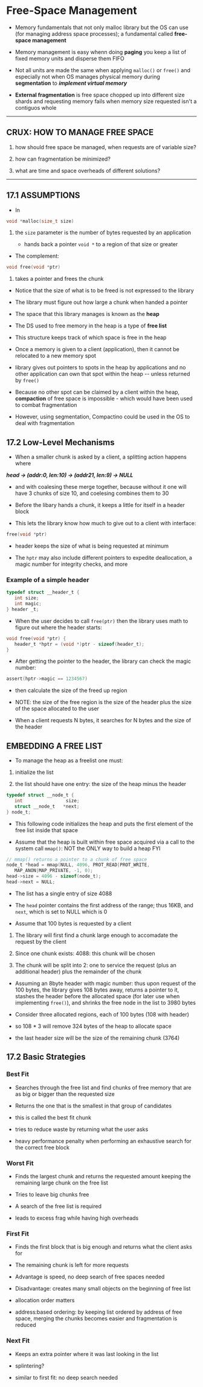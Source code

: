 # Free-Space Management

- Memory fundamentals that not only malloc library but the OS can use (for managing address space processes); a fundamental called **free-space management**

- Memory management is easy whenn doing **paging** you keep a list of fixed memory units and disperse them FIFO

- Not all units are made the same when applying `malloc()` or `free()` and especially not when OS manages physical memory during **segmentation** to **_implement virtual memory_**

- **External fragmentation** is free space chopped up into different size shards and requesting memory fails when memory size requested isn't a contiguos whole

---

## CRUX: HOW TO MANAGE FREE SPACE

1. how should free space be managed, when requests are of variable size?

2. how can fragmentation be minimized?

3. what are time and space overheads of different solutions?

---

## 17.1 ASSUMPTIONS

- In

```C
void *malloc(size_t size)
```

1. the `size` parameter is the number of bytes requested by an application

   - hands back a pointer `void *` to a region of that size or greater 

- The complement:

```C
void free(void *ptr)
```

1. takes a pointer and frees the chunk

- Notice that the size of what is to be freed is not expressed to the library

- The library must figure out how large a chunk when handed a pointer

- The space that this library manages is known as the **heap**

- The DS used to free memory in the heap is a type of **free list**

- This structure keeps track of which space is free in the heap

- Once a memory is given to a client (application), then it cannot be relocated to a new memory spot 

- library gives out pointers to spots in the heap by applications and no other application can own that spot within the heap -- unless returned by `free()`

- Because no other spot can be claimed by a client within the heap, **compaction** of free space is impossible - which would have been used to combat fragmentation

- However, using segmentation, Compactino could be used in the OS to deal with fragmentation

## 17.2 Low-Level Mechanisms

- When a smaller chunk is asked by a client, a splitting action happens where

**_head -> (addr:0, len:10) -> (addr21, len:9) -> NULL_**

- and with coalesing these merge together, because without it one will have 3 chunks of size 10, and coelesing combines them to 30

- Before the libary hands a chunk, it keeps a little for itself in a header block

- This lets the library know how much to give out to a client with interface:

```C
free(void *ptr)
```

- header keeps the size of what is being requested at minimum

- The `hptr` may also include different pointers to expedite deallocation, a magic number for integrity checks, and more

### Example of a simple header

```C
typedef struct __header_t {
   int size;
   int magic;
} header _t;
```

- When the user decides to call `free(ptr)` then the library uses math to figure out where the header starts:

```C
void free(void *ptr) {
   header_t *hptr = (void *)ptr - sizeof(header_t);
}
```

- After getting the pointer to the header, the library can check the magic number:

```C
assert(hptr->magic == 1234567)
```

- then calculate the size of the freed up region

- NOTE: the size of the free region is the size of the header plus the size of the space allocated to the user

- When a client requests N bytes, it searches for N bytes and the size of the header

## EMBEDDING A FREE LIST

- To manage the heap as a freelist one must:

1. initialize the list

2. the list should have one entry: the size of the heap minus the header

```C
typedef struct __node_t {
   int                size;
   struct __node_t   *next;
} node_t;
```

- This following code initializes the heap and puts the first element of the free list inside that space

- Assume that the heap is built within free space acquired via a call to the system call `mmap()`: NOT the ONLY way to build a heap FYI

```C
// mmap() returns a pointer to a chunk of free space
node_t *head = mmap(NULL, 4096, PROT_READ|PROT_WRITE,
   MAP_ANON|MAP_PRIVATE, -1, 0);
head->size = 4096 - sizeof(node_t);
head->next = NULL;
```

- The list has a single entry of size 4088

- The `head` pointer contains the first address of the range; thus 16KB, and `next`, which is set to NULL which is 0

- Assume that 100 bytes is requested by a client

1. The library will first find a chunk large enough to accomadate the request by the client

2. Since one chunk exists: 4088: this chunk will be chosen

3. The chunk will be split into 2: one to service the request (plus an additional header) plus the remainder of the chunk

- Assuming an 8byte header with magic number: thus upon request of the 100 bytes, the library gives 108 bytes away, returns a pointer to it, stashes the header before the allocated space (for later use when implementing `free()`), and shrinks the free node in the list to 3980 bytes

- Consider three allocated regions, each of 100 bytes (108 with header)

- so 108 * 3 will remove 324 bytes of the heap to allocate space

- the last header size will be the size of the remaining chunk (3764)

## 17.2 Basic Strategies

### Best Fit

- Searches through the free list and find chunks of free memory that are as big or bigger than the requested size

- Returns the one that is the smallest in that group of candidates

- this is called the best fit chunk 

- tries to reduce waste by returning what the user asks

- heavy performance penalty when performing an exhaustive search for the correct free block

### Worst Fit

- Finds the largest chunk and returns the requested amount keeping the remaining large chunk on the free list 

- Tries to leave big chunks free

- A search of the free list is required

- leads to excess frag while having high overheads

### First Fit

- Finds the first block that is big enough and returns what the client asks for

- The remaining chunk is left for more requests

- Advantage is speed, no deep search of free spaces needed

- Disadvantage: creates many small objects on the beginning of free list

- allocation order matters

- address:based ordering: by keeping list ordered by address of free space, merging the chunks becomes easier and fragmentation is reduced

### Next Fit

- Keeps an extra pointer where it was last looking in the list

- splintering?

- similar to first fit: no deep search needed
